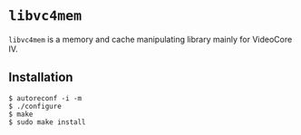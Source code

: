 # `libvc4mem`

`libvc4mem` is a memory and cache manipulating library mainly for VideoCore IV.


## Installation

```
$ autoreconf -i -m
$ ./configure
$ make
$ sudo make install
```
